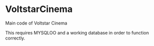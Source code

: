 # VoltstarCinema
Main code of Voltstar Cinema

This requires MYSQLOO and a working database in order to function correctly.
